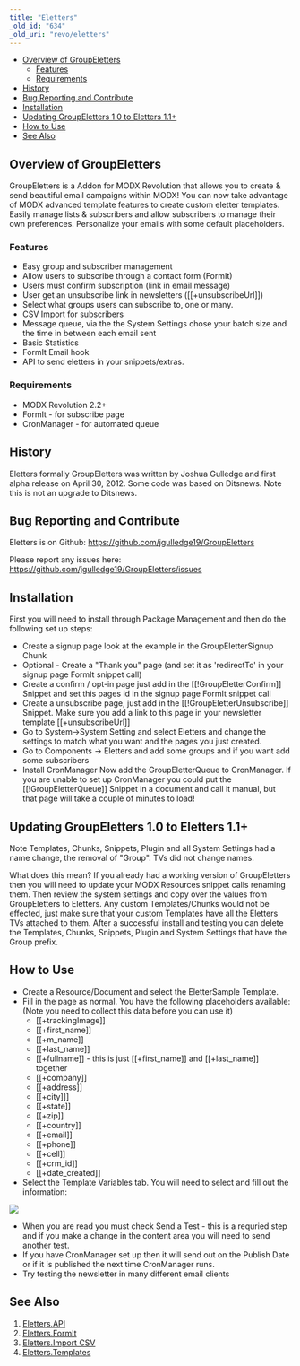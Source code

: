 ```yaml
---
title: "Eletters"
_old_id: "634"
_old_uri: "revo/eletters"
---
```


- [Overview of GroupEletters](#Eletters-OverviewofGroup%7B%7DEletters)
  - [Features](#Eletters-Features)
  - [Requirements](#Eletters-Requirements)
- [History](#Eletters-History)
- [Bug Reporting and Contribute](#Eletters-BugReportingandContribute)
- [Installation](#Eletters-Installation)
- [Updating GroupEletters 1.0 to Eletters 1.1+](#Eletters-UpdatingGroupEletters1.0toEletters1.1%5C)
- [How to Use](#Eletters-HowtoUse)
- [See Also](#Eletters-SeeAlso)



## Overview of GroupEletters

GroupEletters is a Addon for MODX Revolution that allows you to create & send beautiful email campaigns within MODX! You can now take advantage of MODX advanced template features to create custom eletter templates. Easily manage lists & subscribers and allow subscribers to manage their own preferences. Personalize your emails with some default placeholders.

### Features

- Easy group and subscriber management
- Allow users to subscribe through a contact form (FormIt)
- Users must confirm subscription (link in email message)
- User get an unsubscribe link in newsletters (\[\[+unsubscribeUrl\]\])
- Select what groups users can subscribe to, one or many.
- CSV Import for subscribers
- Message queue, via the the System Settings chose your batch size and the time in between each email sent
- Basic Statistics
- FormIt Email hook
- API to send eletters in your snippets/extras.

### Requirements

- MODX Revolution 2.2+
- FormIt - for subscribe page
- CronManager - for automated queue

## History

Eletters formally GroupEletters was written by Joshua Gulledge and first alpha release on April 30, 2012. Some code was based on Ditsnews. Note this is not an upgrade to Ditsnews.

## Bug Reporting and Contribute

Eletters is on Github: <https://github.com/jgulledge19/GroupEletters>

Please report any issues here: <https://github.com/jgulledge19/GroupEletters/issues>

## Installation

First you will need to install through Package Management and then do the following set up steps:

- Create a signup page look at the example in the GroupEletterSignup Chunk
- Optional - Create a "Thank you" page (and set it as 'redirectTo' in your signup page FormIt snippet call)
- Create a confirm / opt-in page just add in the \[\[!GroupEletterConfirm\]\] Snippet and set this pages id in the signup page FormIt snippet call
- Create a unsubscribe page, just add in the \[\[!GroupEletterUnsubscribe\]\] Snippet. Make sure you add a link to this page in your newsletter template \[\[+unsubscribeUrl\]\]
- Go to System->System Setting and select Eletters and change the settings to match what you want and the pages you just created.
- Go to Components -> Eletters and add some groups and if you want add some subscribers
- Install CronManager Now add the GroupEletterQueue to CronManager. If you are unable to set up CronManager you could put the \[\[!GroupEletterQueue\]\] Snippet in a document and call it manual, but that page will take a couple of minutes to load!

## Updating GroupEletters 1.0 to Eletters 1.1+

Note Templates, Chunks, Snippets, Plugin and all System Settings had a name change, the removal of "Group". TVs did not change names.

What does this mean? If you already had a working version of GroupEletters then you will need to update your MODX Resources snippet calls renaming them. Then review the system settings and copy over the values from GroupEletters to Eletters. Any custom Templates/Chunks would not be effected, just make sure that your custom Templates have all the Eletters TVs attached to them. After a successful install and testing you can delete the Templates, Chunks, Snippets, Plugin and System Settings that have the Group prefix.

## How to Use

- Create a Resource/Document and select the EletterSample Template.
- Fill in the page as normal. You have the following placeholders available: (Note you need to collect this data before you can use it) 
  - \[\[+trackingImage\]\]
  - \[\[+first\_name\]\]
  - \[\[+m\_name\]\]
  - \[\[+last\_name\]\]
  - \[\[+fullname\]\] - this is just \[\[+first\_name\]\] and \[\[+last\_name\]\] together
  - \[\[+company\]\]
  - \[\[+address\]\]
  - \[\[+city\]\]\]
  - \[\[+state\]\]
  - \[\[+zip\]\]
  - \[\[+country\]\]
  - \[\[+email\]\]
  - \[\[+phone\]\]
  - \[\[+cell\]\]
  - \[\[+crm\_id\]\]
  - \[\[+date\_created\]\]
- Select the Template Variables tab. You will need to select and fill out the information:

![](/download/attachments/39355133/TVs.png?version=1&modificationDate=1335812378000)

- When you are read you must check Send a Test - this is a requried step and if you make a change in the content area you will need to send another test.
- If you have CronManager set up then it will send out on the Publish Date or if it is published the next time CronManager runs.
- Try testing the newsletter in many different email clients

## See Also

1. [Eletters.API](/extras/revo/eletters/eletters.api)
2. [Eletters.FormIt](/extras/revo/eletters/eletters.formit)
3. [Eletters.Import CSV](/extras/revo/eletters/eletters.import-csv)
4. [Eletters.Templates](/extras/revo/eletters/eletters.templates)